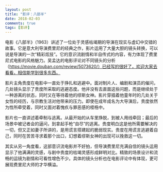 ```yaml
---
layout: post
title: "影评：八部半"
date: 2018-02-03
comments: true
tags: [影评]
---
```


电影《八部半》（1963）讲述了一位处于灵感枯竭期的导演在现实与虚幻中交错的故事。它是意大利导演费里尼的经典之作，影片运用了大量大胆的镜头转换，可以说是导演的一次“精彩炫技”。它的意识流剧情和半自传式的内容，有力体现了费里尼式电影的风格魅力。吴孟达的电影评论对不同镜头的分析（https://movie.douban.com/review/5073620/）已经写的很好了，欢迎大家去看看，相信能学到很多东西。

影片主角贵度在电影中一直处于挣扎和逃避中。面对制片人、编剧和演员的催问，几处镜头显示了贵度所采取的逃避态度。他并没有去直面这些问题，而是继续处于一种游离的状态，同时又在等待着他的缪斯女神。影片穿插着他童年时的几处关于女性的经历，与宗教生活对他带来的压力。即使在成年成名为大导演后，贵度依然为性所牵受着，同时又面对着愧疚与罪恶感的桎梏中。

影片也一直讲述着牵制与逃离。从最开始的从车里挣脱，到被人用线牵回；最后的场景中被记者会的逼问，到拿起手枪“自尽”的逃离。贵度明白这是他所需要解决的一切，但又正如妻子所讲的，是用谎言搭建起的脆弱现实。贵度在用谎言逃避着自己，同时在苦苦寻求着那个出口，幻想着缪斯女神的出现可以挽救这一切。

其实从另一角度看，这部意识流电影并不好拍，但导演费里尼充满自信的镜头运用显示了他满满的灵感，与剧中贵度的枯竭灵感形成鲜明对比。精致的场景设计和流畅的运镜为剧情和可看性增色不少。具体的镜头分析也在电影评论中有体现，更可展现费里尼大师的才华横溢。